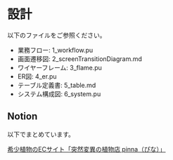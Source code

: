 # 設計

以下のファイルをご参照ください。

- 業務フロー: 1_workflow.pu
- 画面遷移図: 2_screenTransitionDiagram.md
- ワイヤーフレーム: 3_flame.pu
- ER図: 4_er.pu
- テーブル定義書: 5_table.md
- システム構成図: 6_system.pu

## Notion
以下でまとめています。

 [希少植物のECサイト「突然変異の植物店 pinna（ぴな）」](https://keen-coyote-ed8.notion.site/EC-pinna-e7e4bb1793864f198afedeaa69d9e9db?pvs=4)
